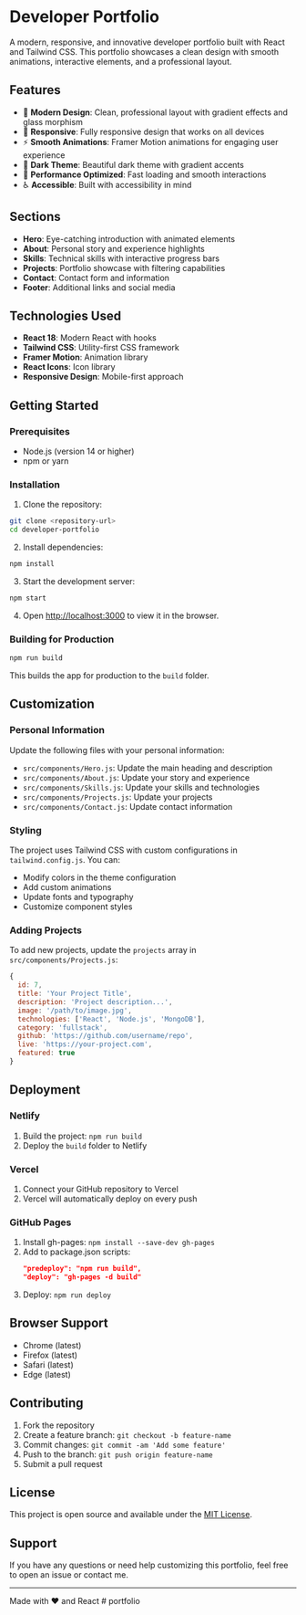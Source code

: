 # Developer Portfolio

A modern, responsive, and innovative developer portfolio built with React and Tailwind CSS. This portfolio showcases a clean design with smooth animations, interactive elements, and a professional layout.

## Features

- 🎨 **Modern Design**: Clean, professional layout with gradient effects and glass morphism
- 📱 **Responsive**: Fully responsive design that works on all devices
- ⚡ **Smooth Animations**: Framer Motion animations for engaging user experience
- 🌙 **Dark Theme**: Beautiful dark theme with gradient accents
- 🚀 **Performance Optimized**: Fast loading and smooth interactions
- ♿ **Accessible**: Built with accessibility in mind

## Sections

- **Hero**: Eye-catching introduction with animated elements
- **About**: Personal story and experience highlights
- **Skills**: Technical skills with interactive progress bars
- **Projects**: Portfolio showcase with filtering capabilities
- **Contact**: Contact form and information
- **Footer**: Additional links and social media

## Technologies Used

- **React 18**: Modern React with hooks
- **Tailwind CSS**: Utility-first CSS framework
- **Framer Motion**: Animation library
- **React Icons**: Icon library
- **Responsive Design**: Mobile-first approach

## Getting Started

### Prerequisites

- Node.js (version 14 or higher)
- npm or yarn

### Installation

1. Clone the repository:
```bash
git clone <repository-url>
cd developer-portfolio
```

2. Install dependencies:
```bash
npm install
```

3. Start the development server:
```bash
npm start
```

4. Open [http://localhost:3000](http://localhost:3000) to view it in the browser.

### Building for Production

```bash
npm run build
```

This builds the app for production to the `build` folder.

## Customization

### Personal Information

Update the following files with your personal information:

- `src/components/Hero.js`: Update the main heading and description
- `src/components/About.js`: Update your story and experience
- `src/components/Skills.js`: Update your skills and technologies
- `src/components/Projects.js`: Update your projects
- `src/components/Contact.js`: Update contact information

### Styling

The project uses Tailwind CSS with custom configurations in `tailwind.config.js`. You can:

- Modify colors in the theme configuration
- Add custom animations
- Update fonts and typography
- Customize component styles

### Adding Projects

To add new projects, update the `projects` array in `src/components/Projects.js`:

```javascript
{
  id: 7,
  title: 'Your Project Title',
  description: 'Project description...',
  image: '/path/to/image.jpg',
  technologies: ['React', 'Node.js', 'MongoDB'],
  category: 'fullstack',
  github: 'https://github.com/username/repo',
  live: 'https://your-project.com',
  featured: true
}
```

## Deployment

### Netlify

1. Build the project: `npm run build`
2. Deploy the `build` folder to Netlify

### Vercel

1. Connect your GitHub repository to Vercel
2. Vercel will automatically deploy on every push

### GitHub Pages

1. Install gh-pages: `npm install --save-dev gh-pages`
2. Add to package.json scripts:
   ```json
   "predeploy": "npm run build",
   "deploy": "gh-pages -d build"
   ```
3. Deploy: `npm run deploy`

## Browser Support

- Chrome (latest)
- Firefox (latest)
- Safari (latest)
- Edge (latest)

## Contributing

1. Fork the repository
2. Create a feature branch: `git checkout -b feature-name`
3. Commit changes: `git commit -am 'Add some feature'`
4. Push to the branch: `git push origin feature-name`
5. Submit a pull request

## License

This project is open source and available under the [MIT License](LICENSE).

## Support

If you have any questions or need help customizing this portfolio, feel free to open an issue or contact me.

---

Made with ❤️ and React
#   p o r t f o l i o  
 
